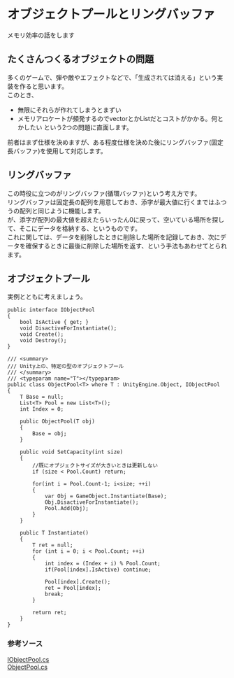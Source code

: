 # オブジェクトプールとリングバッファ
メモリ効率の話をします

## たくさんつくるオブジェクトの問題
多くのゲームで、弾や敵やエフェクトなどで、「生成されては消える」という実装を作ると思います。  
このとき、
- 無限にそれらが作れてしまうとまずい
- メモリアロケートが頻発するのでvectorとかListだとコストがかかる。何とかしたい
という2つの問題に直面します。  

前者はまず仕様を決めますが、ある程度仕様を決めた後にリングバッファ(固定長バッファ)を使用して対応します。  


## リングバッファ
この時役に立つのがリングバッファ(循環バッファ)という考え方です。  
リングバッファは固定長の配列を用意しておき、添字が最大値に行くまではふつうの配列と同じように機能します。  
が、添字が配列の最大値を超えたらいったん0に戻って、空いている場所を探して、そこにデータを格納する、というものです。  
これに関しては、データを削除したときに削除した場所を記録しておき、次にデータを確保するときに最後に削除した場所を返す、という手法もあわせてとられます。  


## オブジェクトプール

実例とともに考えましょう。  
```
public interface IObjectPool
{
    bool IsActive { get; }
    void DisactiveForInstantiate();
    void Create();
    void Destroy();
}
```

```
/// <summary>
/// Unity上の、特定の型のオブジェクトプール
/// </summary>
/// <typeparam name="T"></typeparam>
public class ObjectPool<T> where T : UnityEngine.Object, IObjectPool
{
    T Base = null;
    List<T> Pool = new List<T>();
    int Index = 0;

    public ObjectPool(T obj)
    {
        Base = obj;
    }

    public void SetCapacity(int size)
    {
        //既にオブジェクトサイズが大きいときは更新しない
        if (size < Pool.Count) return;

        for(int i = Pool.Count-1; i<size; ++i)
        {
            var Obj = GameObject.Instantiate(Base);
            Obj.DisactiveForInstantiate();
            Pool.Add(Obj);
        }
    }

    public T Instantiate()
    {
        T ret = null;
        for (int i = 0; i < Pool.Count; ++i)
        {
            int index = (Index + i) % Pool.Count;
            if(Pool[index].IsActive) continue;

            Pool[index].Create();
            ret = Pool[index];
            break;
        }

        return ret;
    }
}
```

### 参考ソース
[IObjectPool.cs](https://github.com/vtn-team/adventure-cube/blob/develop/Assets/Script/Foundation/Interface/IObjectPool.cs)  
[ObjectPool.cs](https://github.com/vtn-team/adventure-cube/tree/develop/Assets/Script/Foundation/ObjectPool.cs)  
